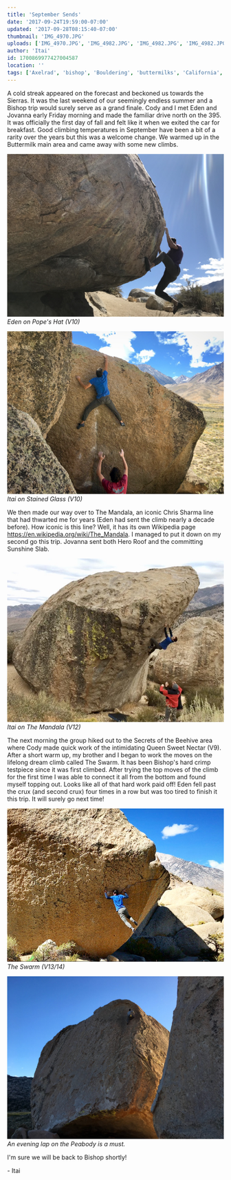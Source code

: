 ```yaml
---
title: 'September Sends'
date: '2017-09-24T19:59:00-07:00'
updated: '2017-09-28T08:15:40-07:00'
thumbnail: 'IMG_4970.JPG'
uploads: ['IMG_4970.JPG', 'IMG_4982.JPG', 'IMG_4982.JPG', 'IMG_4982.JPG', 'FullSizeRender%2011.jpg', 'IMG_5001.JPG', 'IMG_4999.JPG', 'IMG_4999.JPG', 'IMG_4999.JPG']
author: 'Itai'
id: 1700869977427004587
location: ''
tags: ['Axelrad', 'bishop', 'Bouldering', 'buttermilks', 'California', 'The Swarm']
---
```


A cold streak appeared on the forecast and beckoned us towards the Sierras. It was the last weekend of our seemingly endless summer and a Bishop trip would surely serve as a grand finale. Cody and I met Eden and Jovanna early Friday morning and made the familiar drive north on the 395. It was officially the first day of fall and felt like it when we exited the car for breakfast. Good climbing temperatures in September have been a bit of a rarity over the years but this was a welcome change. We warmed up in the Buttermilk main area and came away with some new climbs.

![Eden on Pope's Hat (V10)](uploads/IMG_4970.JPG)*Eden on Pope's Hat (V10)*

![Itai on Stained Glass (V10)](uploads/IMG_4982.JPG)*Itai on Stained Glass (V10)*

We then made our way over to The Mandala, an iconic Chris Sharma line that had thwarted me for years (Eden had sent the climb nearly a decade before). How iconic is this line? Well, it has its own Wikipedia page <https://en.wikipedia.org/wiki/The_Mandala>. I managed to put it down on my second go this trip. Jovanna sent both Hero Roof and the committing Sunshine Slab.

![Itai on The Mandala (V12)](uploads/FullSizeRender%2011.jpg)*Itai on The Mandala (V12)*

The next morning the group hiked out to the Secrets of the Beehive area where Cody made quick work of the intimidating Queen Sweet Nectar (V9). After a short warm up, my brother and I began to work the moves on the lifelong dream climb called The Swarm. It has been Bishop's hard crimp testpiece since it was first climbed. After trying the top moves of the climb for the first time I was able to connect it all from the bottom and found myself topping out. Looks like all of that hard work paid off! Eden fell past the crux (and second crux) four times in a row but was too tired to finish it this trip. It will surely go next time!

![The Swarm (V13/14)](uploads/IMG_5001.JPG)*The Swarm (V13/14)*

![An evening lap on the Peabody is a must.](uploads/IMG_4999.JPG)*An evening lap on the Peabody is a must.*

I'm sure we will be back to Bishop shortly!

\- Itai
